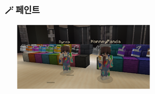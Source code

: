 # 🪄 페인트

<figure><img src="../../.gitbook/assets/unknown.png" alt=""><figcaption></figcaption></figure>
